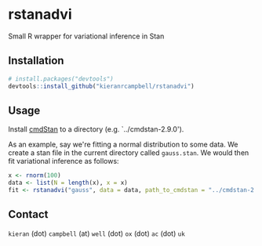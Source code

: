 # rstanadvi
Small R wrapper for variational inference in Stan

## Installation

```R
# install.packages("devtools")
devtools::install_github("kieranrcampbell/rstanadvi")
```

## Usage

Install [cmdStan](http://mc-stan.org/interfaces/cmdstan.html) to a directory (e.g. `../cmdstan-2.9.0'). 

As an example, say we're fitting a normal distribution to some data. We create a stan file in the current directory called `gauss.stan`. We would then fit variational inference as follows:

```R
x <- rnorm(100)
data <- list(N = length(x), x = x)
fit <- rstanadvi("gauss", data = data, path_to_cmdstan = "../cmdstan-2.9.0")
```

## Contact
`kieran` (dot) `campbell` (at) `well` (dot) `ox` (dot) `ac` (dot) `uk`



